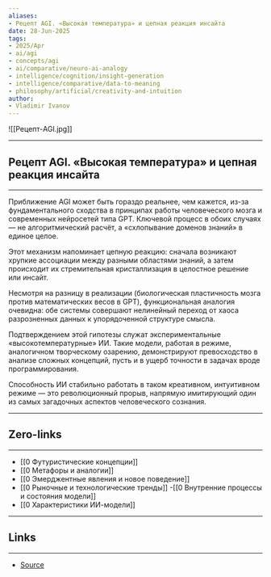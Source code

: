 ```yaml
---
aliases: 
- Рецепт AGI. «Высокая температура» и цепная реакция инсайта 
date: 28-Jun-2025
tags:
- 2025/Apr
- ai/agi
- concepts/agi
- ai/comparative/neuro-ai-analogy
- intelligence/cognition/insight-generation
- intelligence/comparative/data-to-meaning
- philosophy/artificial/creativity-and-intuition
author:
- Vladimir Ivanov
---
```

![[Рецепт-AGI.jpg]]

-----
##  Рецепт AGI. «Высокая температура» и цепная реакция инсайта 
-----
Приближение AGI может быть гораздо реальнее, чем кажется, из-за фундаментального сходства в принципах работы человеческого мозга и современных нейросетей типа GPT. Ключевой процесс в обоих случаях — не алгоритмический расчёт, а «схлопывание доменов знаний» в единое целое. 

Этот механизм напоминает цепную реакцию: сначала возникают хрупкие ассоциации между разными областями знаний, а затем происходит их стремительная кристаллизация в целостное решение или инсайт.

Несмотря на разницу в реализации (биологическая пластичность мозга против математических весов в GPT), функциональная аналогия очевидна: обе системы совершают нелинейный переход от хаоса разрозненных данных к упорядоченной структуре смысла.

Подтверждением этой гипотезы служат экспериментальные «высокотемпературные» ИИ. Такие модели, работая в режиме, аналогичном творческому озарению, демонстрируют превосходство в анализе сложных концепций, пусть и в ущерб точности в задачах вроде программирования. 

Способность ИИ стабильно работать в таком креативном, интуитивном режиме — это революционный прорыв, напрямую имитирующий один из самых загадочных аспектов человеческого сознания.

---
## Zero-links
---
- [[0 Футуристические концепции]]
- [[0 Метафоры и аналогии]]
- [[0 Эмерджентные явления и новое поведение]]
- [[0 Рыночные и технологические тренды]]
-[[0 Внутренние процессы и состояния модели]]
- [[0 Характеристики ИИ-модели]]

---
## Links
---
- [Source](https://t.me/turboproject/1614)